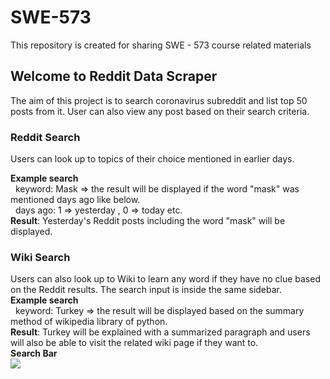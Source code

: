 # SWE-573
This repository is created for sharing SWE - 573 course related materials
## Welcome to Reddit Data Scraper
The aim of this project is to search coronavirus subreddit and list top 50 posts from it. User can also view any post based on their search criteria. 

### Reddit Search
Users can look up to topics of their choice mentioned in earlier days. 

**Example search**  
&nbsp;&nbsp;keyword: Mask => the result will be displayed if the word "mask" was mentioned days ago like below.  
&nbsp;&nbsp;days ago: 1 => yesterday , 0 => today etc.  
**Result**: Yesterday's Reddit posts including the word "mask" will be displayed.  

### Wiki Search
Users can also look up to Wiki to learn any word if they have no clue based on the Reddit results. The search input is inside the same sidebar.  
**Example search**  
&nbsp;&nbsp;keyword: Turkey => the result will be displayed based on the summary method of wikipedia library of python.  
**Result**: Turkey will be explained with a summarized paragraph and users will also be able to visit the related wiki page if they want to.  
**Search Bar**  
![](https://i.hizliresim.com/zP1sxF.jpg)
